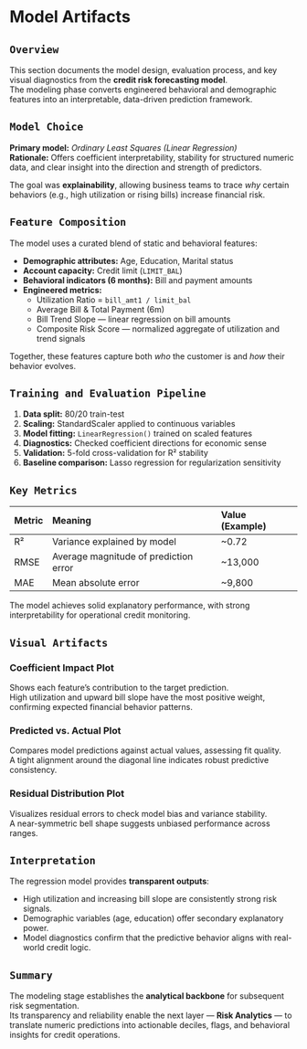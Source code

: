 # Model Artifacts

## `Overview`
This section documents the model design, evaluation process, and key visual diagnostics from the **credit risk forecasting model**.  
The modeling phase converts engineered behavioral and demographic features into an interpretable, data-driven prediction framework.

## `Model Choice`
**Primary model:** *Ordinary Least Squares (Linear Regression)*  
**Rationale:** Offers coefficient interpretability, stability for structured numeric data, and clear insight into the direction and strength of predictors.

The goal was **explainability**, allowing business teams to trace *why* certain behaviors (e.g., high utilization or rising bills) increase financial risk.


## `Feature Composition`
The model uses a curated blend of static and behavioral features:

- **Demographic attributes:** Age, Education, Marital status  
- **Account capacity:** Credit limit (`LIMIT_BAL`)  
- **Behavioral indicators (6 months):** Bill and payment amounts  
- **Engineered metrics:**
  - Utilization Ratio = `bill_amt1 / limit_bal`
  - Average Bill & Total Payment (6m)
  - Bill Trend Slope — linear regression on bill amounts
  - Composite Risk Score — normalized aggregate of utilization and trend signals

Together, these features capture both *who* the customer is and *how* their behavior evolves.


## `Training and Evaluation Pipeline`
1. **Data split:** 80/20 train-test  
2. **Scaling:** StandardScaler applied to continuous variables  
3. **Model fitting:** `LinearRegression()` trained on scaled features  
4. **Diagnostics:** Checked coefficient directions for economic sense  
5. **Validation:** 5-fold cross-validation for R² stability  
6. **Baseline comparison:** Lasso regression for regularization sensitivity


## `Key Metrics`
| Metric | Meaning | Value (Example)                     |
|:--------|:---------|:--------------------------------- |
| R² | Variance explained by model | ~0.72     |         |
| RMSE | Average magnitude of prediction error | ~13,000 |
| MAE | Mean absolute error | ~9,800           |         |

The model achieves solid explanatory performance, with strong interpretability for operational credit monitoring.

## `Visual Artifacts`

### Coefficient Impact Plot  
Shows each feature’s contribution to the target prediction.  
High utilization and upward bill slope have the most positive weight, confirming expected financial behavior patterns.

### Predicted vs. Actual Plot  
Compares model predictions against actual values, assessing fit quality.  
A tight alignment around the diagonal line indicates robust predictive consistency.

### Residual Distribution Plot  
Visualizes residual errors to check model bias and variance stability.  
A near-symmetric bell shape suggests unbiased performance across ranges.


## `Interpretation`
The regression model provides **transparent outputs**:
- High utilization and increasing bill slope are consistently strong risk signals.  
- Demographic variables (age, education) offer secondary explanatory power.  
- Model diagnostics confirm that the predictive behavior aligns with real-world credit logic.

## `Summary`
The modeling stage establishes the **analytical backbone** for subsequent risk segmentation.  
Its transparency and reliability enable the next layer — **Risk Analytics** — to translate numeric predictions into actionable deciles, flags, and behavioral insights for credit operations.
